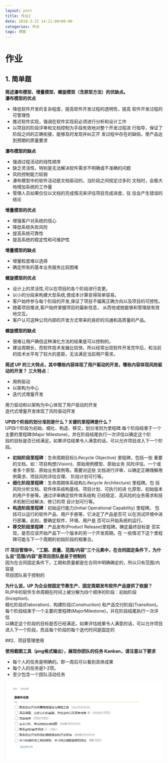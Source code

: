 ```yaml
---
layout: post
title: 作业2
date: 2018-3-22 14:11:00+00:00
categories: 作业
tags: 博客
---
```


# 作业
## 1. 简单题
**简述瀑布模型、增量模型、螺旋模型（含原型方法）的优缺点。**  
**瀑布模型的优点**

* 降低软件开发的复杂程度，提高软件开发过程的透明性，提高
软件开发过程的可管理性
* 推迟软件实现，强调在软件实现前必须进行分析和设计工作
* 以项目的阶段评审和文档控制为手段有效地对整个开发过程进
行指导，保证了阶段之间的正确衔接，能够及时发现并纠正开
发过程中存在的缺陷，使产品达到预期的质量要求

**瀑布模型的缺点**

* 强调过程活动的线性顺序
* 缺乏灵活性，特别是无法解决软件需求不明确或不准确的问题
* 风险控制能力较弱
* 瀑布模型中的软件活动是文档驱动的，当阶段之间规定过多的
文档时，会极大地增加系统的工作量
* 管理人员如果仅仅以文档的完成情况来评估项目完成进度，往
往会产生错误的结论

**增量模型的优点**

* 增强客户对系统的信心
* 降低系统失败风险
* 提高系统可靠性
* 提高系统的稳定性和可维护性

**增量模型的缺点**

* 增量粒度难以选择
* 确定所有的基本业务服务比较困难

**螺旋模型的优点**

* 设计上的灵活性,可以在项目的各个阶段进行变更。
* 以小的分段来构建大型系统,使成本计算变得简单容易。
* 客户始终参与每个阶段的开发,保证了项目不偏离正确方向以及项目的可控性。
* 随着项目推进,客户始终掌握项目的最新信息， 从而他或她能够和管理层有效地交互。
* 客户认可这种公司内部的开发方式带来的良好的沟通和高质量的产品。

**螺旋模型的缺点**
* 很难让用户确信这种演化方法的结果是可以控制的。
* 建设周期长，而软件技术发展比较快，所以经常出现软件开发完毕后，和当前的技术水平有了较大的差距，无法满足当前用户需求。

**简述 UP 的三大特点，其中哪些内容体现了用户驱动的开发，哪些内容体现风险驱动的开发？**
**三大特点：**

* 用例驱动
* 以架构为中心
* 迭代式增量开发

用力驱动和以架构为中心体现了用户驱动的开发  
迭代式增量开发体现了风险驱动开发

**UP四个阶段的划分准则是什么？关键的里程碑是什么？**   
UP四个阶段为初始、细化、构造、移交，划分准则为里程碑.每个阶段结束于一个  
主要的里程碑(Major Milestone)，并在阶段结尾执行一次评估以确定这个阶  
段的目标是否已经满足。如果评估结果令人满意的话，可以允许项目进入下一个阶段。  

* **初始阶段里程碑**：生命周期目标(Lifecycle Objective) 里程碑，包括一些
重要的文档，如：项目构想(Vision)、原始用例模型、原始业务
风险评估、一个或者多个原型、原始业务案例等。需要对这些
文档进行评审，以确定正确理解用例需求、项目风险评估合理、
阶段计划可行等。
* **细化阶段里程碑**：生命周期体系结构(Lifecycle Architecture) 里程碑。包
括风险分析文档、软件体系结构基线、项目计划、可执行的进
化原型、初始版本的用户手册等。通过评审确定软件体系结构
已经稳定、高风险的业务需求和技术机制已经解决、修订的项
目计划可行等。
* **构造阶段里程碑**：初始运行能力(Initial Operational Capability) 里程碑。
包括可以运行的软件产品、用户手册等，它决定了产品是否可
以在测试环境中进行部署。此刻，要确定软件、环境、用户是
否可以开始系统的运行。
* **移交阶段里程碑**：产品发布(Product Release)里程碑。确定最终目标是
否实现，是否应该开始产品下一个版本的另一个开发周期。在
一些情况下这个里程碑可能与下一个周期的初始阶段的相重合。

**IT 项目管理中，“工期、质量、范围/内容”三个元素中，在合同固定条件下，为什么说“范围/内容”是项目团队是易于控制的**   
因为在合同固定条件下，工期和质量都是在合同中明确确定的，所以只有范围/内容是  
项目团队易于控制的

**为什么说，UP 为企业按固定节奏生产、固定周期发布软件产品提供了依据？**   
RUP中的软件生命周期在时间上被分解为四个顺序的阶段：初始阶段(Inception)、  
精化阶段(Elaboration)、构建阶段(Construction) 和产品交付阶段(Transition)。  
每个阶段结束于一个主要的里程碑(MajorMilestone)，并在阶段结尾执行一次评估  
以确定这个阶段的目标是否已经满足。如果评估结果令人满意的话，可以允许项目进入下一个阶段，而且每个阶段的每个迭代时间是固定的

##2、项目管理使用

**使用截图工具（png格式输出），展现你团队的任务 Kanban，请注意以下要求**
* 每个人的任务是明确的。即一周后可以看到具体成果
* 每个人的任务是1-2项。
* 至少包含一个团队活动任务

![任务](https://github.com/ishoping/ishoping.github.io/blob/master/image/1.png)
